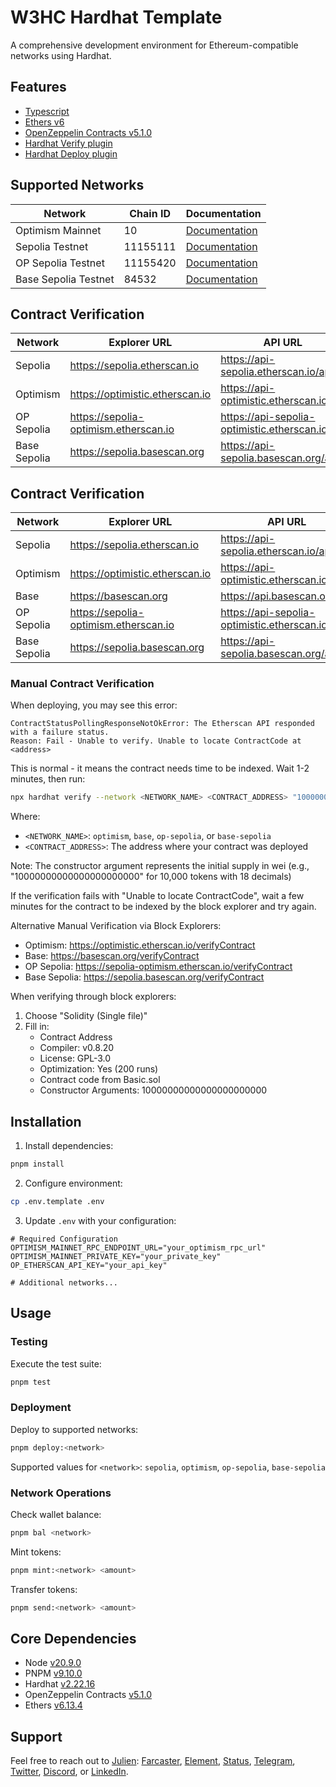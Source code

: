 # W3HC Hardhat Template

A comprehensive development environment for Ethereum-compatible networks using Hardhat.

## Features

-   [Typescript](https://www.typescriptlang.org/)
-   [Ethers v6](https://docs.ethers.org/v6/)
-   [OpenZeppelin Contracts v5.1.0](https://github.com/OpenZeppelin/openzeppelin-contracts/releases/tag/v5.1.0)
-   [Hardhat Verify plugin](https://hardhat.org/hardhat-runner/plugins/nomicfoundation-hardhat-verify)
-   [Hardhat Deploy plugin](https://github.com/wighawag/hardhat-deploy)

## Supported Networks

| Network | Chain ID | Documentation |
|---------|----------|---------------|
| Optimism Mainnet | 10 | [Documentation](https://docs.optimism.io/chain/networks#op-mainnet) |
| Sepolia Testnet | 11155111 | [Documentation](https://ethereum.org/nb/developers/docs/networks/#sepolia) |
| OP Sepolia Testnet | 11155420 | [Documentation](https://docs.optimism.io/chain/networks#op-sepolia) |
| Base Sepolia Testnet | 84532 | [Documentation](https://docs.base.org/docs/network-information/#base-testnet-sepolia) |

## Contract Verification

| Network | Explorer URL | API URL | API Key Variable |
|---------|--------------|---------|-----------------|
| Sepolia | https://sepolia.etherscan.io | https://api-sepolia.etherscan.io/api | ETHERSCAN_API_KEY |
| Optimism | https://optimistic.etherscan.io | https://api-optimistic.etherscan.io/api | OP_ETHERSCAN_API_KEY |
| OP Sepolia | https://sepolia-optimism.etherscan.io | https://api-sepolia-optimistic.etherscan.io/api | OP_ETHERSCAN_API_KEY |
| Base Sepolia | https://sepolia.basescan.org | https://api-sepolia.basescan.org/api | BASE_ETHERSCAN_API_KEY |

## Contract Verification

| Network | Explorer URL | API URL | API Key Variable |
|---------|--------------|---------|-----------------|
| Sepolia | https://sepolia.etherscan.io | https://api-sepolia.etherscan.io/api | ETHERSCAN_API_KEY |
| Optimism | https://optimistic.etherscan.io | https://api-optimistic.etherscan.io/api | OP_ETHERSCAN_API_KEY |
| Base | https://basescan.org | https://api.basescan.org/api | BASE_ETHERSCAN_API_KEY |
| OP Sepolia | https://sepolia-optimism.etherscan.io | https://api-sepolia-optimistic.etherscan.io/api | OP_ETHERSCAN_API_KEY |
| Base Sepolia | https://sepolia.basescan.org | https://api-sepolia.basescan.org/api | BASE_ETHERSCAN_API_KEY |

### Manual Contract Verification

When deploying, you may see this error:
```
ContractStatusPollingResponseNotOkError: The Etherscan API responded with a failure status.
Reason: Fail - Unable to verify. Unable to locate ContractCode at <address>
```

This is normal - it means the contract needs time to be indexed. Wait 1-2 minutes, then run:

```bash
npx hardhat verify --network <NETWORK_NAME> <CONTRACT_ADDRESS> "10000000000000000000000"
```

Where:
- `<NETWORK_NAME>`: `optimism`, `base`, `op-sepolia`, or `base-sepolia`
- `<CONTRACT_ADDRESS>`: The address where your contract was deployed

Note: The constructor argument represents the initial supply in wei (e.g., "10000000000000000000000" for 10,000 tokens with 18 decimals)

If the verification fails with "Unable to locate ContractCode", wait a few minutes for the contract to be indexed by the block explorer and try again.

Alternative Manual Verification via Block Explorers:
- Optimism: https://optimistic.etherscan.io/verifyContract
- Base: https://basescan.org/verifyContract
- OP Sepolia: https://sepolia-optimism.etherscan.io/verifyContract 
- Base Sepolia: https://sepolia.basescan.org/verifyContract

When verifying through block explorers:
1. Choose "Solidity (Single file)"
2. Fill in:
   - Contract Address
   - Compiler: v0.8.20
   - License: GPL-3.0
   - Optimization: Yes (200 runs)
   - Contract code from Basic.sol
   - Constructor Arguments: 10000000000000000000000

## Installation

1. Install dependencies:
```bash
pnpm install
```

2. Configure environment:
```bash
cp .env.template .env
```

3. Update `.env` with your configuration:
```plaintext
# Required Configuration
OPTIMISM_MAINNET_RPC_ENDPOINT_URL="your_optimism_rpc_url"
OPTIMISM_MAINNET_PRIVATE_KEY="your_private_key"
OP_ETHERSCAN_API_KEY="your_api_key"

# Additional networks...
```

## Usage

### Testing
Execute the test suite:
```bash
pnpm test
```

### Deployment
Deploy to supported networks:
```bash
pnpm deploy:<network>
```
Supported values for `<network>`: `sepolia`, `optimism`, `op-sepolia`, `base-sepolia`

### Network Operations

Check wallet balance:
```bash
pnpm bal <network>
```

Mint tokens:
```bash
pnpm mint:<network> <amount>
```

Transfer tokens:
```bash
pnpm send:<network> <amount>
```

## Core Dependencies

-   Node [v20.9.0](https://nodejs.org/uk/blog/release/v20.9.0/)
-   PNPM [v9.10.0](https://pnpm.io/pnpm-vs-npm)
-   Hardhat [v2.22.16](https://github.com/NomicFoundation/hardhat/releases/)
-   OpenZeppelin Contracts [v5.1.0](https://github.com/OpenZeppelin/openzeppelin-contracts/releases/tag/v5.1.0)
-   Ethers [v6.13.4](https://docs.ethers.org/v6/)

## Support

Feel free to reach out to [Julien](https://github.com/julienbrg): [Farcaster](https://warpcast.com/julien-), [Element](https://matrix.to/#/@julienbrg:matrix.org), [Status](https://status.app/u/iwSACggKBkp1bGllbgM=#zQ3shmh1sbvE6qrGotuyNQB22XU5jTrZ2HFC8bA56d5kTS2fy), [Telegram](https://t.me/julienbrg), [Twitter](https://twitter.com/julienbrg), [Discord](https://discordapp.com/users/julienbrg), or [LinkedIn](https://www.linkedin.com/in/julienberanger/).